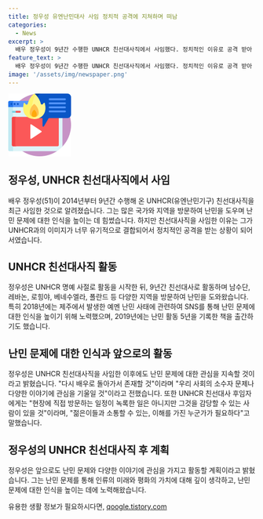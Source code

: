 ```yaml
---
title: 정우성 유엔난민대사 사임 정치적 공격에 지쳐하며 떠남
categories:
  - News
excerpt: >
  배우 정우성이 9년간 수행한 UNHCR 친선대사직에서 사임했다. 정치적인 이유로 공격 받아 굳어지는 이미지가 걱정됐다며 밝힌 바 있다. 2014년부터 활동한 그는 난민 캠프를 방문하며 난민 지원에 힘쓰고, 난민 문제의 중요성을 강조했다. 친선대사직을 그만둔 후에는 소수자 문제와 관련된 활동에 관심을 가지려 한다고 전했다. UNHCR의 다음 친선대사 후임자를 찾는 과정에도 관심을 표현했다.
feature_text: >
  배우 정우성이 9년간 수행한 UNHCR 친선대사직에서 사임했다. 정치적인 이유로 공격 받아 굳어지는 이미지가 걱정됐다며 밝힌 바 있다. 2014년부터 활동한 그는 난민 캠프를 방문하며 난민 지원에 힘쓰고, 난민 문제의 중요성을 강조했다. 친선대사직을 그만둔 후에는 소수자 문제와 관련된 활동에 관심을 가지려 한다고 전했다. UNHCR의 다음 친선대사 후임자를 찾는 과정에도 관심을 표현했다.
image: '/assets/img/newspaper.png'
---
```


<p><img src="/assets/img/news.png" alt="rentncar 속보" /></p>

<h2 data-ke-size="size26">정우성, UNHCR 친선대사직에서 사임</h2>

<p data-ke-size="size16">배우 정우성(51)이 2014년부터 9년간 수행해 온 UNHCR(유엔난민기구) 친선대사직을 최근 사임한 것으로 알려졌습니다. 그는 많은 국가와 지역을 방문하여 난민을 도우며 난민 문제에 대한 인식을 높이는 데 힘썼습니다. 하지만 친선대사직을 사임한 이유는 그가 UNHCR과의 이미지가 너무 유기적으로 결합되어서 정치적인 공격을 받는 상황이 되어서였습니다.</p>

<h2 data-ke-size="size26">UNHCR 친선대사직 활동</h2>

<p data-ke-size="size16">정우성은 UNHCR 명예 사절로 활동을 시작한 뒤, 9년간 친선대사로 활동하며 남수단, 레바논, 로힝야, 베네수엘라, 폴란드 등 다양한 지역을 방문하여 난민을 도와왔습니다. 특히 2018년에는 제주에서 발생한 예멘 난민 사태에 관련하여 SNS를 통해 난민 문제에 대한 인식을 높이기 위해 노력했으며, 2019년에는 난민 활동 5년을 기록한 책을 출간하기도 했습니다.</p>

<h2 data-ke-size="size26">난민 문제에 대한 인식과 앞으로의 활동</h2>

<p data-ke-size="size16">정우성은 UNHCR 친선대사직을 사임한 이후에도 난민 문제에 대한 관심을 지속할 것이라고 밝혔습니다. "다시 배우로 돌아가서 존재할 것"이라며 "우리 사회의 소수자 문제나 다양한 이야기에 관심을 기울일 것"이라고 전했습니다. 또한 UNHCR 친선대사 후임자에게는 "현장에 직접 방문하는 일정이 녹록한 일은 아니지만 그것을 감당할 수 있는 사람이 있을 것"이라며, "젊은이들과 소통할 수 있는, 이해를 가진 누군가가 필요하다"고 말했습니다.</p>

<h2 data-ke-size="size26">정우성의 UNHCR 친선대사직 후 계획</h2>

<p data-ke-size="size16">정우성은 앞으로도 난민 문제와 다양한 이야기에 관심을 가지고 활동할 계획이라고 밝혔습니다. 그는 난민 문제를 통해 인류의 미래와 평화의 가치에 대해 깊이 생각하고, 난민 문제에 대한 인식을 높이는 데에 노력해왔습니다.</p>
유용한 생활 정보가 필요하시다면, <a href="https://qoogle.tistory.com" rel="dofollow">qoogle.tistory.com</a>


